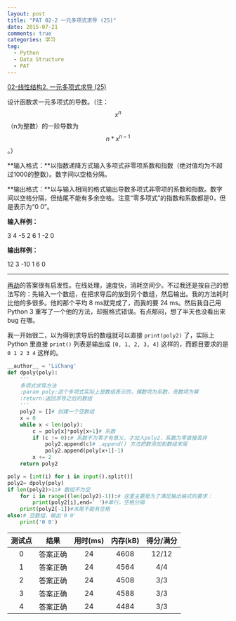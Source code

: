 ```yaml
---
layout: post
title: "PAT 02-2 一元多项式求导 (25)"
date: 2015-07-21
comments: true
categories: 学习
tag: 
  - Python
  - Data Structure
  - PAT
---
```

[02-线性结构2. 一元多项式求导 (25)][2]

设计函数求一元多项式的导数。（注：$$x^n$$（n为整数）的一阶导数为$$n*x^{n-1}$$。）

**输入格式：**以指数递降方式输入多项式非零项系数和指数（绝对值均为不超过1000的整数）。数字间以空格分隔。

**输出格式：**以与输入相同的格式输出导数多项式非零项的系数和指数。数字间以空格分隔，但结尾不能有多余空格。注意“零多项式”的指数和系数都是0，但是表示为“0 0”。

**输入样例：**

3 4 -5 2 6 1 -2 0

**输出样例：**

12 3 -10 1 6 0

---

[再劫][1]的答案很有启发性。在线处理，速度快，消耗空间少。不过我还是按自己的想法写的：先输入一个数组，在把求导后的放到另个数组，然后输出。我的方法耗时比他的多很多。他的那个平均 8 ms就完成了，而我的要 24 ms。然后我自己用 Python 3 重写了一个他的方法，却报格式错误。有点郁闷，想了半天也没看出来 bug 在哪。

我一开始很二，以为得到求导后的数组就可以直接 `print(poly2)` 了，实际上 Python 里直接 `print()` 列表是输出成 `[0, 1, 2, 3, 4]` 这样的，而题目要求的是 `0 1 2 3 4` 这样的。


~~~ python
__author__ = 'LiChang'
def dpoly(poly):
    '''
    多项式求导方法
    :param poly:这个多项式实际上是数组表示的，偶数项为系数，奇数项为幂
    :return:返回求导之后的数组
    '''
    poly2 = []# 创建一个空数组
    x = 0
    while x < len(poly):
        c = poly[x]*poly[x+1]# 系数
        if (c != 0):# 系数不为零才有意义，才加入poly2，系数为零直接丢弃
            poly2.append(c)# .append() 方法把数添加到数组末尾
            poly2.append(poly[x+1]-1)
        x += 2
    return poly2

poly = [int(i) for i in input().split()]
poly2= dpoly(poly)
if len(poly2)>1:# 数组不为空
    for i in range((len(poly2)-1)):# 这里主要是为了满足输出格式的要求：
        print(poly2[i],end=' ')#单行，空格分隔
    print(poly2[-1])#末尾不能有空格
else:# 空数组，输出'0 0'
    print('0 0')
~~~

|测试点|结果|用时(ms)|内存(kB)|得分/满分|
|:---:|:---:|:---:|:---:|:---:|
|0|答案正确|24|4608|12/12|
|1|答案正确|24|4564|4/4|
|2|答案正确|24|4508|3/3|
|3|答案正确|24|4588|3/3|
|4|答案正确|24|4484|3/3|


[1]: http://mengchengjiang.github.io/2015/01/21/PAT-homework/#PAT02-2_一元多项式求导
[2]:http://www.patest.cn/contests/mooc-ds/02-%E7%BA%BF%E6%80%A7%E7%BB%93%E6%9E%842